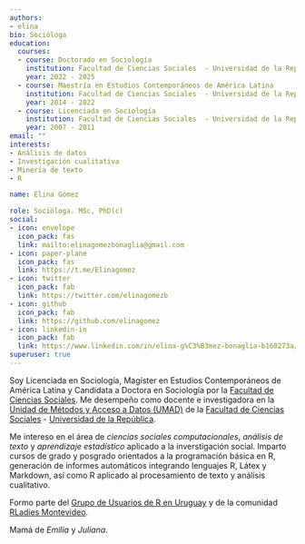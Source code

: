 ```yaml
---
authors:
- elina
bio: Socióloga
education:
  courses:
  - course: Doctorado en Sociología
    institution: Facultad de Ciencias Sociales  - Universidad de la República (UdelaR)
    year: 2022 - 2025
  - course: Maestría en Estudios Contemporáneos de América Latina
    institution: Facultad de Ciencias Sociales  - Universidad de la República (UdelaR) / Universidad Complutense de Madrid
    year: 2014 - 2022 
  - course: Licenciada en Sociología
    institution: Facultad de Ciencias Sociales  - Universidad de la República (UdelaR)
    year: 2007 - 2011
email: ""
interests:
- Análisis de datos
- Investigación cualitativa
- Minería de texto
- R

name: Elina Gómez

role: Socióloga. MSc, PhD(c)
social:
- icon: envelope
  icon_pack: fas
  link: mailto:elinagomezbonaglia@gmail.com
- icon: paper-plane
  icon_pack: fas
  link: https://t.me/Elinagomez
- icon: twitter
  icon_pack: fab
  link: https://twitter.com/elinagomezb
- icon: github
  icon_pack: fab
  link: https://github.com/elinagomez
- icon: linkedin-in
  icon_pack: fab
  link: https://www.linkedin.com/in/elina-g%C3%B3mez-bonaglia-b160273a/
superuser: true
---
```


Soy Licenciada en Sociología, Magíster en Estudios Contemporáneos de América Latina y Candidata a Doctora en Sociología por la [Facultad de Ciencias Sociales](www.cienciassociales.edu.uy). Me desempeño como docente e investigadora en la [Unidad de Métodos y Acceso a Datos (UMAD)](https://umad.cienciassociales.edu.uy/) de la [Facultad de Ciencias Sociales](www.cienciassociales.edu.uy) - [Universidad de la República](www.universidad.edu.uy). 

Me intereso en el área de _ciencias sociales computacionales_, _análisis de texto_ y _aprendizaje estadístico_ aplicado a la inverstigación social. Imparto cursos de grado y posgrado orientados a la programación básica en R, generación de informes automáticos integrando lenguajes R, Látex y  Markdown, así como R aplicado al procesamiento de texto y análisis cualitativo. 

Formo parte del [Grupo de Usuarios de R en Uruguay](https://twitter.com/gurumvd) y de la comunidad [RLadies Montevideo](https://twitter.com/RLadiesMVD). 

Mamá de _Emilia_ y _Juliana_.

